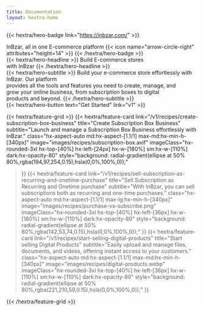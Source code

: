 ```yaml
---
title: Documentation
layout: hextra-home
---
```


{{< hextra/hero-badge link="https://inbzar.com/" >}}
  <div class="hx-w-2 hx-h-2 hx-rounded-full hx-bg-primary-400"></div>
  <span>InBzar, all in one E-commerce platform</span>
  {{< icon name="arrow-circle-right" attributes="height=14" >}}
{{< /hextra/hero-badge >}}

<div class="hx-mt-6 hx-mb-6">
{{< hextra/hero-headline >}}
  Build E-commerce stores&nbsp;<br class="sm:hx-block hx-hidden" />with InBzar
{{< /hextra/hero-headline >}}
</div>

<div class="hx-mb-12">
{{< hextra/hero-subtitle >}}
  Build your e-commerce store effortlessly with InBzar. Our platform 
  &nbsp;<br class="sm:hx-block hx-hidden" />
  provides all the tools and features you need to create, manage, and
  &nbsp;<br class="sm:hx-block hx-hidden" />
  grow your online business, from subscription boxes to digital 
  &nbsp;<br class="sm:hx-block hx-hidden" />
  products and beyond.
{{< /hextra/hero-subtitle >}}
</div>

<div class="hx-mb-6">
{{< hextra/hero-button text="Get Started" link="v1" >}}
</div>

<div class="hx-mt-6"></div>


{{< hextra/feature-grid >}}
  {{< hextra/feature-card
    link="/v1/recipes/create-subscription-box-business"
    title="Create Subscription Box Business"
    subtitle="Launch and manage a Subscription Box Business effortlessly with InBzar."
    class="hx-aspect-auto md:hx-aspect-[1.1/1] max-md:hx-min-h-[340px]"
    image="images/recipes/subscription-box.avif"
    imageClass="hx-rounded-3xl hx-top-[40%] hx-left-[24px] hx-w-[180%] sm:hx-w-[110%] dark:hx-opacity-80"
    style="background: radial-gradient(ellipse at 50% 80%,rgba(194,97,254,0.15),hsla(0,0%,100%,0));"
  >}}
  {{< hextra/feature-card
    link="/v1/recipes/sell-subscription-as-recurring-and-onetime-purchase"
    title="Sell Subscription as Recurring and Onetime purchase"
    subtitle="With InBzar, you can sell subscriptions both as recurring and one-time purchases."
    class="hx-aspect-auto md:hx-aspect-[1.1/1] max-lg:hx-min-h-[340px]"
    image="images/recipes/purchase-vs-subscribe.png"
    imageClass="hx-rounded-3xl hx-top-[40%] hx-left-[36px] hx-w-[180%] sm:hx-w-[110%] dark:hx-opacity-80"
    style="background: radial-gradient(ellipse at 50% 80%,rgba(142,53,74,0.15),hsla(0,0%,100%,0));"
  >}}
  {{< hextra/feature-card
    link="/v1/recipes/start-selling-digital-products"
    title="Start selling Digital Products"
    subtitle="Easily upload and manage files, documents, and videos, offering instant access to your customers."
    class="hx-aspect-auto md:hx-aspect-[1.1/1] max-md:hx-min-h-[340px]"
    image="images/recipes/digital-products.webp"
    imageClass="hx-rounded-3xl hx-top-[40%] hx-left-[36px] hx-w-[110%] sm:hx-w-[110%] dark:hx-opacity-80"
    style="background: radial-gradient(ellipse at 50% 80%,rgba(221,210,59,0.15),hsla(0,0%,100%,0));"
  >}}
  
{{< /hextra/feature-grid >}}
